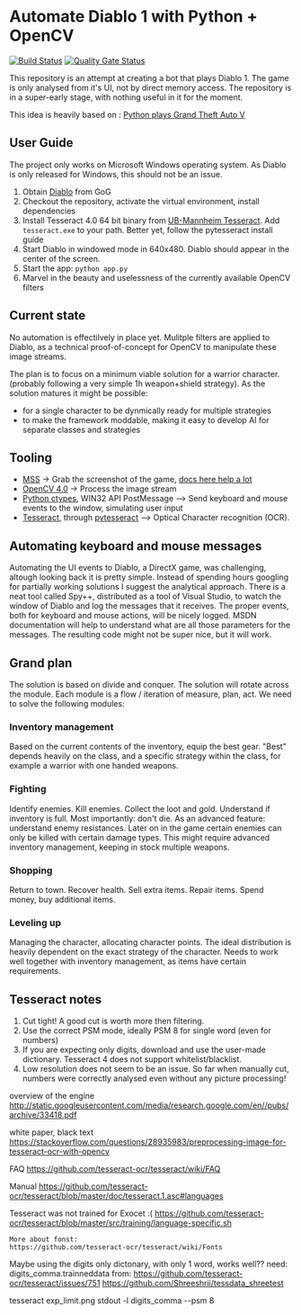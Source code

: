 # Automate Diablo 1 with Python + OpenCV

[![Build Status](https://dev.azure.com/hosszub/evil_snek/_apis/build/status/hosszubalazs.evil_snek?branchName=master)](https://dev.azure.com/hosszub/evil_snek/_build/latest?definitionId=1&branchName=master)
[![Quality Gate Status](https://sonarcloud.io/api/project_badges/measure?project=hosszubalazs_evil_snek&metric=alert_status)](https://sonarcloud.io/dashboard?id=hosszubalazs_evil_snek)

This repository is an attempt at creating a bot that plays Diablo 1. The game is only analysed from it's UI, not by direct memory access. The repository is in a super-early stage, with nothing useful in it for the moment.

This idea is heavily based on : [Python plays Grand Theft Auto V](https://www.youtube.com/watch?v=ks4MPfMq8aQ)

## User Guide

The project only works on Microsoft Windows operating system. As Diablo is only released for Windows, this should not be an issue.

1. Obtain [Diablo](https://www.gog.com/game/diablo) from GoG
2. Checkout the repository, activate the virtual environment, install dependencies
3. Install Tesseract 4.0 64 bit binary from [UB-Mannheim Tesseract](https://github.com/UB-Mannheim/tesseract/wiki). Add `tesseract.exe` to your path. Better yet, follow the pytesseract install guide
4. Start Diablo in windowed mode in 640x480. Diablo should appear in the center of the screen.
5. Start the app: `python app.py`
6. Marvel in the beauty and uselessness of the currently available OpenCV filters

## Current state

No automation is effectilvely in place yet. Mulitple filters are applied to Diablo, as a technical proof-of-concept for OpenCV to manipulate these image streams.

The plan is to focus on a minimum viable solution for a warrior character. (probably following a very simple 1h weapon+shield strategy). As the solution matures it might be possible:

- for a single character to be dynmically ready for multiple strategies
- to make the framework moddable, making it easy to develop AI for separate classes and strategies

## Tooling

- [MSS](https://pypi.org/project/mss/) -> Grab the screenshot of the game, [docs here help a lot](https://python-mss.readthedocs.io/examples.html#opencv-numpy)
- [OpenCV 4.0](https://pypi.org/project/opencv-python/) -> Process the image stream
- [Python ctypes](https://www.google.com/search?client=firefox-b-d&q=pzthon+ctzpes), WIN32 API PostMessage --> Send keyboard and mouse events to the window, simulating user input
- [Tesseract](https://github.com/tesseract-ocr/tesseract), through [pytesseract](https://pypi.org/project/pytesseract/) --> Optical Character recognition (OCR).
  
## Automating keyboard and mouse messages

Automating the UI events to Diablo, a DirectX game, was challenging, altough looking back it is pretty simple. Instead of spending hours googling for partially working solutions I suggest the analytical approach. There is a neat tool called Spy++, distributed as a tool of Visual Studio, to watch the window of Diablo and log the messages that it receives. The proper events, both for keyboard and mouse actions, will be nicely logged. MSDN documentation will help to understand what are all those parameters for the messages. The resulting code might not be super nice, but it will work.

## Grand plan

The solution is based on divide and conquer. The solution will rotate across the module. Each module is a flow / iteration of measure, plan, act. We need to solve the following modules:

### Inventory management

Based on the current contents of the inventory, equip the best gear. "Best" depends heavily on the class, and a specific strategy within the class, for example a warrior with one handed weapons.

### Fighting

Identify enemies. Kill enemies. Collect the loot and gold. Understand if inventory is full. Most importantly: don't die.
As an advanced feature: understand enemy resistances. Later on in the game certain enemies can only be killed with certain damage types. This might require advanced inventory management, keeping in stock multiple weapons.

### Shopping

Return to town. Recover health. Sell extra items. Repair items. Spend money, buy additional items.

### Leveling up

Managing the character, allocating character points. The ideal distribution is heavily dependent on the exact strategy of the character. Needs to work well together with inventory management, as items have certain requirements.


## Tesseract notes

1. Cut tight! A good cut is worth more then filtering.
2. Use the correct PSM mode, ideally PSM 8 for single word (even for numbers)
3. If you are expecting only digits, download and use the user-made dictionary. Tesseract 4 does not support whitelist/blacklist.
4. Low resolution does not seem to be an issue. So far when manually cut, numbers were correctly analysed even without any picture processing!

 overview of the engine
 http://static.googleusercontent.com/media/research.google.com/en//pubs/archive/33418.pdf

 white paper, black text
https://stackoverflow.com/questions/28935983/preprocessing-image-for-tesseract-ocr-with-opencv

FAQ
https://github.com/tesseract-ocr/tesseract/wiki/FAQ

Manual
https://github.com/tesseract-ocr/tesseract/blob/master/doc/tesseract.1.asc#languages

Tesseract was not trained for Exocet :(
    https://github.com/tesseract-ocr/tesseract/blob/master/src/training/language-specific.sh

    More about fonst:
    https://github.com/tesseract-ocr/tesseract/wiki/Fonts

Maybe using the digits only dictonary, with only 1 word, works well??
need: digits_comma.trainneddata from:
https://github.com/tesseract-ocr/tesseract/issues/751
https://github.com/Shreeshrii/tessdata_shreetest

tesseract exp_limit.png stdout -l digits_comma --psm 8